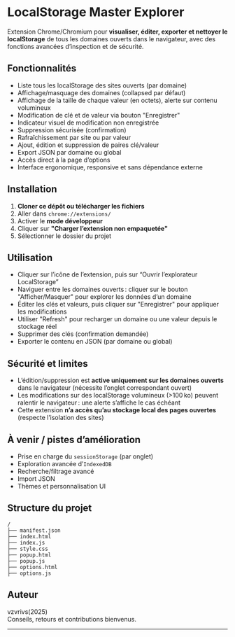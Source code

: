 # LocalStorage Master Explorer

Extension Chrome/Chromium pour **visualiser, éditer, exporter et nettoyer le localStorage** de tous les domaines ouverts dans le navigateur, avec des fonctions avancées d’inspection et de sécurité.

## Fonctionnalités

- Liste tous les localStorage des sites ouverts (par domaine)
- Affichage/masquage des domaines (collapsed par défaut)
- Affichage de la taille de chaque valeur (en octets), alerte sur contenu volumineux
- Modification de clé et de valeur via bouton "Enregistrer"
- Indicateur visuel de modification non enregistrée
- Suppression sécurisée (confirmation)
- Rafraîchissement par site ou par valeur
- Ajout, édition et suppression de paires clé/valeur
- Export JSON par domaine ou global
- Accès direct à la page d’options
- Interface ergonomique, responsive et sans dépendance externe

## Installation

1. **Cloner ce dépôt ou télécharger les fichiers**
2. Aller dans `chrome://extensions/`
3. Activer le **mode développeur**
4. Cliquer sur **"Charger l’extension non empaquetée"**
5. Sélectionner le dossier du projet

## Utilisation

- Cliquer sur l’icône de l’extension, puis sur “Ouvrir l’explorateur LocalStorage”
- Naviguer entre les domaines ouverts : cliquer sur le bouton "Afficher/Masquer" pour explorer les données d’un domaine
- Éditer les clés et valeurs, puis cliquer sur "Enregistrer" pour appliquer les modifications
- Utiliser "Refresh" pour recharger un domaine ou une valeur depuis le stockage réel
- Supprimer des clés (confirmation demandée)
- Exporter le contenu en JSON (par domaine ou global)

## Sécurité et limites

- L’édition/suppression est **active uniquement sur les domaines ouverts** dans le navigateur (nécessite l’onglet correspondant ouvert)
- Les modifications sur des localStorage volumineux (>100 ko) peuvent ralentir le navigateur : une alerte s’affiche le cas échéant
- Cette extension **n’a accès qu’au stockage local des pages ouvertes** (respecte l’isolation des sites)

## À venir / pistes d’amélioration

- Prise en charge du `sessionStorage` (par onglet)
- Exploration avancée d’`IndexedDB`
- Recherche/filtrage avancé
- Import JSON
- Thèmes et personnalisation UI

## Structure du projet

```
/
├── manifest.json
├── index.html
├── index.js
├── style.css
├── popup.html
├── popup.js
├── options.html
├── options.js
```

## Auteur

vzvrivs(2025)  
Conseils, retours et contributions bienvenus.

---